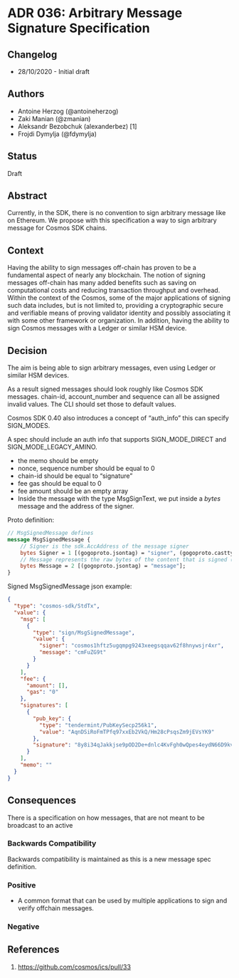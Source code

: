 # ADR 036: Arbitrary Message Signature Specification

## Changelog

- 28/10/2020 - Initial draft

## Authors
- Antoine Herzog (@antoineherzog)
- Zaki Manian (@zmanian)
- Aleksandr Bezobchuk (alexanderbez) [1]
- Frojdi Dymylja (@fdymylja)

## Status

Draft

## Abstract

Currently, in the SDK, there is no convention to sign arbitrary message like on Ethereum. We propose with this specification a way to sign arbitrary message for Cosmos SDK chains.

## Context

Having the ability to sign messages off-chain has proven to be a fundamental aspect of nearly any blockchain. The notion of signing messages off-chain has many added benefits such as saving on computational costs and reducing transaction throughput and overhead. Within the context of the Cosmos, some of the major applications of signing such data includes, but is not limited to, providing a cryptographic secure and verifiable means of proving validator identity and possibly associating it with some other framework or organization. In addition, having the ability to sign Cosmos messages with a Ledger or similar HSM device.


## Decision

The aim is being able to sign arbitrary messages, even using Ledger or similar HSM devices.

As a result signed messages should look roughly like Cosmos SDK messages. chain-id, account_number and sequence can all be assigned invalid values.
The CLI should set those to default values.

Cosmos SDK 0.40 also introduces a concept of “auth_info” this can specify SIGN_MODES.

A spec should include an auth info that supports SIGN_MODE_DIRECT and SIGN_MODE_LEGACY_AMINO.

- the memo should be empty
- nonce, sequence number should be equal to 0
- chain-id should be equal to “signature”
- fee gas should be equal to 0
- fee amount should be an empty array
- Inside the message with the type MsgSignText, we put inside a  *bytes* message and the address of the signer.

Proto definition:
```proto
// MsgSignedMessage defines 
message MsgSignedMessage {
    // Signer is the sdk.AccAddress of the message signer
    bytes Signer = 1 [(gogoproto.jsontag) = "signer", (gogoproto.casttype) = "github.com/cosmos/cosmos-sdk/types.AccAddress"];
    // Message represents the raw bytes of the content that is signed (text, json, etc)
    bytes Message = 2 [(gogoproto.jsontag) = "message"];
}
```
Signed MsgSignedMessage json example:
```json
{
  "type": "cosmos-sdk/StdTx",
  "value": {
    "msg": [
      {
        "type": "sign/MsgSignedMessage",
        "value": {
          "signer": "cosmos1hftz5ugqmpg9243xeegsqqav62f8hnywsjr4xr",
          "message": "cmFuZG9t"
        }
      }
    ],
    "fee": {
      "amount": [],
      "gas": "0"
    },
    "signatures": [
      {
        "pub_key": {
          "type": "tendermint/PubKeySecp256k1",
          "value": "AqnDSiRoFmTPfq97xxEb2VkQ/Hm28cPsqsZm9jEVsYK9"
        },
        "signature": "8y8i34qJakkjse9pOD2De+dnlc4KvFgh0wQpes4eydN66D9kv7cmCEouRrkka9tlW9cAkIL52ErB+6ye7X5aEg=="
      }
    ],
    "memo": ""
  }
}
```

## Consequences

There is a specification on how messages, that are not meant to be broadcast to an active 

### Backwards Compatibility

Backwards compatibility is maintained as this is a new message spec definition.

### Positive

- A common format that can be used by multiple applications to sign and verify offchain messages.

### Negative


## References

1. https://github.com/cosmos/ics/pull/33